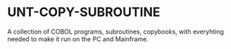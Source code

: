 # UNT-COPY-SUBROUTINE
A collection of COBOL programs, subroutines, copybooks, with everyhting needed to make it run on the PC and Mainframe.
